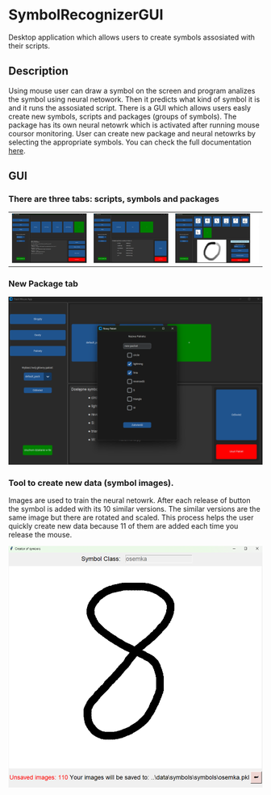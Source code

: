 # SymbolRecognizerGUI
Desktop application which allows users to create symbols assosiated with their scripts.

## Description
Using mouse user can draw a symbol on the screen and program analizes the symbol using neural netowork. Then it predicts what kind of symbol it is and it runs the assosiated script.
There is a GUI which allows users easly create new symbols, scripts and packages (groups of symbols). The package has its own neural netowrk which is activated after running mouse coursor monitoring.
User can create new package and neural netowrks by selecting the appropriate symbols. You can check the full documentation [here](documentation.pdf).

## GUI

### There are three tabs: scripts, symbols and packages

|                                           |                                            |                                          |
| ----------------------------------------- |--------------------------------------------|------------------------------------------|
|<img src="images/scripts.png" width="250">  | <img src="images/packets.png" width="250">  | <img src="images/symbols.png" width="280"> |

### New Package tab

<img src="images/new_packet.png">

### Tool to create new data (symbol images).
Images are used to train the neural netowrk. After each release of button the symbol is added with its 10 similar versions. The similar versions are the same image but there are rotated and scaled.
This process helps the user quickly create new data because 11 of them are added each time you release the mouse.

<img src="images/add-symbol.png">
